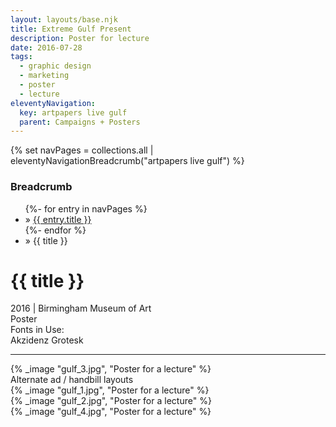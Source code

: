 ```yaml
---
layout: layouts/base.njk
title: Extreme Gulf Present
description: Poster for lecture
date: 2016-07-28
tags:
  - graphic design
  - marketing
  - poster
  - lecture
eleventyNavigation:
  key: artpapers live gulf
  parent: Campaigns + Posters
---
```

{% set navPages = collections.all | eleventyNavigationBreadcrumb("artpapers live gulf") %}
<div class="breadcrumb">
    <h3 class="visually-hidden">Breadcrumb</h3>
	<ul class="nav">
            {%- for entry in navPages %}
		<li class="nav-item"{% if entry.url == page.url %} class="active-breadcrumb"{% endif %}> » <a href="{{ entry.url }}">{{ entry.title }}</a></li>
  	    	{%- endfor %}
	    <li class="nav-item"><active-breadcrumb>» {{ title }}</active-breadcrumb></li>
	</ul>
</div>
<div class="container">
	<div class="row"></div>
	<div class="row">
		<div class="col">
			<h1>{{ title }}</h1>
			<figcaption>2016 | Birmingham Museum of Art</figcaption>
			<figcaption>Poster</figcaption>
			<figcaption>Fonts in Use:</br>Akzidenz Grotesk</figcaption>
            <hr>
		</div>
        <div class="col-1 col-1-md col-1-lg"></div>
        <div class="col">
	      {% _image "gulf_3.jpg", "Poster for a lecture" %}
		</div>
        <div class="col-1 col-1-md col-1-lg"></div>
	</div>
	<div class="row">
    	<div class="col-1 col-1-md col-1-lg"></div>
		<div class="col">
			<figcaption>Alternate ad / handbill layouts</figcaption>
    	</div>
		<div class="col-1 col-1-md col-1-lg"></div>
	</div>
	<div class="row">
    	<div class="col-1 col-1-md col-1-lg"></div>
		<div class="col">
	      {% _image "gulf_1.jpg", "Poster for a lecture" %}
		</div>
		<div class="col">
	      {% _image "gulf_2.jpg", "Poster for a lecture" %}
		</div>
        <div class="col">
	      {% _image "gulf_4.jpg", "Poster for a lecture" %}
		</div>
        <div class="col-1 col-1-md col-1-lg"></div>
	</div>
</div>